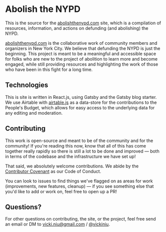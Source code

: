 # Abolish the NYPD

This is the source for the [abolishthenypd.com](https://www.abolishthenypd.com) site, which is a
compilation of resources, information, and actions on defunding (and abolishing) the NYPD.

[abolishthenypd.com](https://www.abolishthenypd.com) is the collaborative work of community members and
organizers in New York City. We believe that defunding the NYPD is just the beginning. This project is
meant to be a meaningful and accessible space for folks who are new to the project of abolition to learn
more and become engaged, while still providing resources and highlighting the work of those who have
been in this fight for a long time.

## Technologies

This is site is written in React.js, using Gatsby and the Gatsby blog starter.
We use Airtable with [airtable.js](https://github.com/Airtable/airtable.js)
as a data-store for the contributions to the People's Budget,
which allows for easy access to the underlying data for any editing and moderation.

## Contributing

This work is open-source and meant to be of the community and for the community! If you're reading this
now, know that all of this has come together really rapidly so there is still a lot to be done and
improved — both in terms of the codebase and the infrastructure we have set up!

That said, we absolutely welcome contributions. We abide by the
[Contributor Covenant](https://www.contributor-covenant.org/) as our Code of Conduct.

You can look to issues to find things we've flagged on as areas for work (improvements, new features,
cleanup) — if you see something else that you'd like to add or work on, feel free to open up a PR!

## Questions?

For other questions on contributing, the site, or the project, feel free send an email or DM to
[vicki.niu@gmail.com](mailto:vicki.niu@gmail.com) / [@vickiniu](twitter.com/vickiniu).
